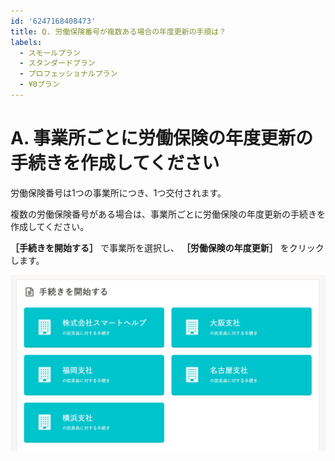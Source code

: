 ```yaml
---
id: '6247168408473'
title: Q. 労働保険番号が複数ある場合の年度更新の手順は？
labels:
  - スモールプラン
  - スタンダードプラン
  - プロフェッショナルプラン
  - ¥0プラン
---
```

# A. 事業所ごとに労働保険の年度更新の手続きを作成してください

労働保険番号は1つの事業所につき、1つ交付されます。

複数の労働保険番号がある場合は、事業所ごとに労働保険の年度更新の手続きを作成してください。

 **［手続きを開始する］** で事業所を選択し、 **［労働保険の年度更新］** をクリックします。

![](./image01.png)
